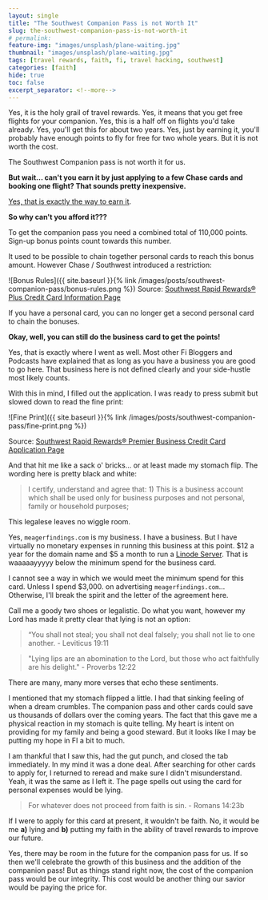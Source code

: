 ```yaml
---
layout: single
title: "The Southwest Companion Pass is not Worth It"
slug: the-southwest-companion-pass-is-not-worth-it
# permalink:
feature-img: "images/unsplash/plane-waiting.jpg"
thumbnail: "images/unsplash/plane-waiting.jpg"
tags: [travel rewards, faith, fi, travel hacking, southwest]
categories: [faith]
hide: true
toc: false
excerpt_separator: <!--more-->
---
```


Yes, it is the holy grail of travel rewards. Yes, it means that you get free flights for your companion. Yes, this is a half off on flights you'd take already. Yes, you'll get this for about two years. Yes, just by earning it, you'll probably have enough points to fly for free for two whole years. But it is not worth the cost.

<!--more-->

The Southwest Companion pass is not worth it for us.

**But wait... can't you earn it by just applying to a few Chase cards and booking one flight? That sounds pretty inexpensive.**

[Yes, that is exactly the way to earn it](https://thepointsguy.com/guide/earn-southwest-companion-pass-new-year/).

**So why can't you afford it???**

To get the companion pass you need a combined total of 110,000 points. Sign-up bonus points count towards this number.

It used to be possible to chain together personal cards to reach this bonus amount.  However Chase / Southwest introduced a restriction:

![Bonus Rules]({{ site.baseurl }}{% link /images/posts/southwest-companion-pass/bonus-rules.png %})
Source: [Southwest Rapid Rewards® Plus Credit Card Information Page](https://creditcards.chase.com/travel-credit-cards/southwest-plus?)

If you have a personal card, you can no longer get a second personal card to chain the bonuses.

**Okay, well, you can still do the business card to get the points!**

Yes, that is exactly where I went as well. Most other Fi Bloggers and Podcasts have explained that as long as you have a business you are good to go here. That business here is not defined clearly and your side-hustle most likely counts.

With this in mind, I filled out the application. I was ready to press submit but slowed down to read the fine print:

![Fine Print]({{ site.baseurl }}{% link /images/posts/southwest-companion-pass/fine-print.png %})

Source: [Southwest Rapid Rewards® Premier Business Credit Card Application Page](https://creditcards.chase.com/small-business-credit-cards/southwest-premier-business)

And that hit me like a sack o' bricks... or at least made my stomach flip. The wording here is pretty black and white:

> I certify, understand and agree that: 1) This is a business account which shall be used only for business purposes and not personal, family or household purposes;

This legalese leaves no wiggle room.

Yes, `meagerfindings.com` is my business. I have a business. But I have virtually no monetary expenses in running this business at this point. $12 a year for the domain name and $5 a month to run a [Linode Server](https://www.linode.com/?r=b31a186aa9fd4c5cc10b3a7fbcaa44747b7dba43). That is waaaaayyyyy below the minimum spend for the business card.

I cannot see a way in which we would meet the minimum spend for this card. Unless I spend $3,000. on advertising `meagerfindings.com`... Otherwise, I'll break the spirit and the letter of the agreement here.

Call me a goody two shoes or legalistic. Do what you want, however my Lord has made it pretty clear that lying is not an option:

> “You shall not steal; you shall not deal falsely; you shall not lie to one another.
>     \- Leviticus 19:11

> "Lying lips are an abomination to the Lord,
>   but those who act faithfully are his delight."
>     \- Proverbs 12:22

There are many, many more verses that echo these sentiments.

I mentioned that my stomach flipped a little. I had that sinking feeling of when a dream crumbles. The companion pass and other cards could save us thousands of dollars over the coming years. The fact that this gave me a physical reaction in my stomach is quite telling. My heart is intent on providing for my family and being a good steward. But it looks like I may be putting my hope in FI a bit to much.

I am thankful that I saw this, had the gut punch, and closed the tab immediately. In my mind it was a done deal. After searching for other cards to apply for, I returned to reread and make sure I didn't misunderstand. Yeah, it was the same as I left it. The page spells out using the card for personal expenses would be lying.

> For whatever does not proceed from faith is sin.
>     \- Romans 14:23b

If I were to apply for this card at present, it wouldn't be faith. No, it would be me **a)** lying and **b)** putting my faith in the ability of travel rewards to improve our future.

Yes, there may be room in the future for the companion pass for us. If so then we'll celebrate the growth of this business and the addition of the companion pass! But as things stand right now, the cost of the companion pass would be our integrity.  This cost would be another thing our savior would be paying the price for.
